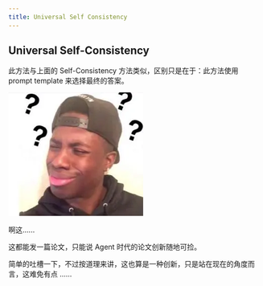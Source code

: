 ```yaml
---
title: Universal Self Consistency
---
```


## Universal Self-Consistency

此方法与上面的 Self-Consistency 方法类似，区别只是在于：此方法使用 prompt template 来选择最终的答案。

![](../../04-paper-reading/2024/imgs/nani.webp)


啊这......

这都能发一篇论文，只能说 Agent 时代的论文创新随地可捡。

简单的吐槽一下，不过按道理来讲，这也算是一种创新，只是站在现在的角度而言，这难免有点 ......